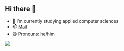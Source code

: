 ## Hi there 👋

- 🌱 I’m currently studying applied computer sciences
- 📫 [Mail][mail]
- 😄 Pronouns: he/him

![](https://github-profile-summary-cards.vercel.app/api/cards/profile-details?username=kdev&theme=monokai)


[ud]: https://discord.gg/RcTNjpB
[mail]: mailto:me@kcvw.de?subject=Hey
[discord]: https://discord.com/users/199964094357307392
